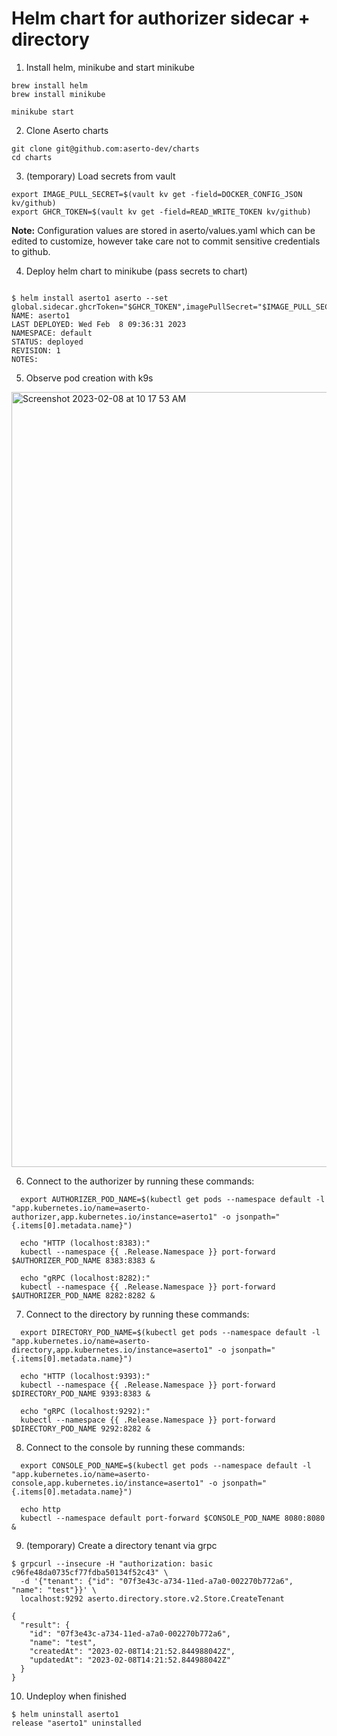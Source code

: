 # Helm chart for authorizer sidecar + directory

1. Install helm, minikube and start minikube
```
brew install helm
brew install minikube

minikube start
```

2. Clone Aserto charts
````
git clone git@github.com:aserto-dev/charts
cd charts
````

3. (temporary) Load secrets from vault
````
export IMAGE_PULL_SECRET=$(vault kv get -field=DOCKER_CONFIG_JSON kv/github)
export GHCR_TOKEN=$(vault kv get -field=READ_WRITE_TOKEN kv/github)
````

**Note:** Configuration values are stored in aserto/values.yaml which can be edited to customize, however take care not to commit sensitive credentials to github.


4. Deploy helm chart to minikube (pass secrets to chart)
````

$ helm install aserto1 aserto --set global.sidecar.ghcrToken="$GHCR_TOKEN",imagePullSecret="$IMAGE_PULL_SECRET"
NAME: aserto1
LAST DEPLOYED: Wed Feb  8 09:36:31 2023
NAMESPACE: default
STATUS: deployed
REVISION: 1
NOTES:
````

5. Observe pod creation with k9s

<img width="1240" alt="Screenshot 2023-02-08 at 10 17 53 AM" src="https://user-images.githubusercontent.com/3091714/217571657-3f4d5e3d-6b3c-4492-b3c8-b52237df7268.png">


6. Connect to the authorizer by running these commands:
````
  export AUTHORIZER_POD_NAME=$(kubectl get pods --namespace default -l "app.kubernetes.io/name=aserto-authorizer,app.kubernetes.io/instance=aserto1" -o jsonpath="{.items[0].metadata.name}")

  echo "HTTP (localhost:8383):"
  kubectl --namespace {{ .Release.Namespace }} port-forward $AUTHORIZER_POD_NAME 8383:8383 &

  echo "gRPC (localhost:8282):"
  kubectl --namespace {{ .Release.Namespace }} port-forward $AUTHORIZER_POD_NAME 8282:8282 &
````

7. Connect to the directory by running these commands:
````
  export DIRECTORY_POD_NAME=$(kubectl get pods --namespace default -l "app.kubernetes.io/name=aserto-directory,app.kubernetes.io/instance=aserto1" -o jsonpath="{.items[0].metadata.name}")

  echo "HTTP (localhost:9393):"
  kubectl --namespace {{ .Release.Namespace }} port-forward $DIRECTORY_POD_NAME 9393:8383 &

  echo "gRPC (localhost:9292):"
  kubectl --namespace {{ .Release.Namespace }} port-forward $DIRECTORY_POD_NAME 9292:8282 &
````

8. Connect to the console by running these commands:
````
  export CONSOLE_POD_NAME=$(kubectl get pods --namespace default -l "app.kubernetes.io/name=aserto-console,app.kubernetes.io/instance=aserto1" -o jsonpath="{.items[0].metadata.name}")

  echo http
  kubectl --namespace default port-forward $CONSOLE_POD_NAME 8080:8080 &
````

9. (temporary) Create a directory tenant via grpc
````
$ grpcurl --insecure -H "authorization: basic c96fe48da0735cf77fdba50134f52c43" \
  -d '{"tenant": {"id": "07f3e43c-a734-11ed-a7a0-002270b772a6", "name": "test"}}' \
  localhost:9292 aserto.directory.store.v2.Store.CreateTenant

{
  "result": {
    "id": "07f3e43c-a734-11ed-a7a0-002270b772a6",
    "name": "test",
    "createdAt": "2023-02-08T14:21:52.844988042Z",
    "updatedAt": "2023-02-08T14:21:52.844988042Z"
  }
}
````

10.  Undeploy when finished
````
$ helm uninstall aserto1
release "aserto1" uninstalled
